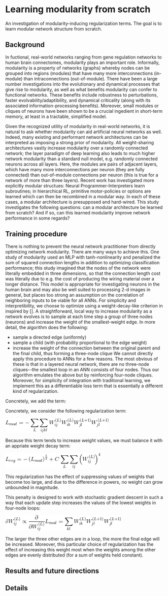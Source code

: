 # Learning modularity from scratch
An investigation of modularity-inducing regularization terms. The goal is to learn modular network structure from scratch.

## Background
In fuctional, real-world networks ranging from gene regulation networks to human brain connectomes, modularity plays an important role. Informally, modularity is a property of networks (graphs) whereby nodes can be grouped into regions (modules) that have many more interconnections (in-module) than intraconnections (out-of-module). There have been a large number investigations into the evolutionary and dynamical processes that give rise to modularity, as well as what benefits modularity can confer to functional networks. These benefits include robustness to perturbations, faster evolvability/adaptibility, and dynamical criticality (along with its associated information-processing benefits). Moreover, small modules or cliques of neurons have been shown to be a crucial ingedient in short-term memory, at least in a tractable, simplified model.

Given the recognized utility of modularity in real-world networks, it is natural to ask whether modularity can aid artificial neural networks as well. Indeed, many existing and performant network architectures can be interpreted as imposing a strong prior of modularity. All weight-sharing architectures vastly increase modularity over a randomly connected network; the layer paradigm of deep learning also leads to much higher network modularity than a standard null model, e.g. randomly connected neurons across all layers. Here, the modules are pairs of adjacent layers, which have many more interconnections per neuron (they are fully connected) than out-of-module connections per neuron (this is true for a network of more than three layers). Recent work has investigated more explicitly modular structues: Neural Programmer-Interpreters learn subroutines; in hierarchical RL, primitive motor-policies or options are learned which can then be recombined in a modular way. In each of these cases, a modular architecture is presupposed and hard-wired. This study investigates the following questions: can a modular architecture be learned from scratch? And if so, can this learned modularity improve network performance in some regards? 

## Training procedure

There is nothing to prevent the neural network practitioner from directly optimizing network modularity. There are many ways to achieve this. One study of modularity used an MLP with tanh-nonlinearity and penalized the sum of squared connection lengths in addition to optimizing classification performance; this study imagined that the nodes of the network were literally embedded in three dimensions, so that the connection length cost was literally due to e.g. the cost of producing the wiring material over a longer distance. This model is appropriate for investigating neurons in the human brain and may also be well suited to processing 2-d images in general, but places too strong an assumption on the correlation of neighboring inputs to be viable for all ANNs. For simplicity and interpretibility, we choose to optimize using a weight-decay-like criterion in inspired by []. A straightforward, local way to increase modularity as a network evolves is to sample at each time step a group of three nodes (neurons) and increase the weight of the smallest-weight edge. In more detail, the algorithm does the following:
- sample a directed edge (uniformly)
- sample a child (with probability proportional to the edge weight)
- increase the weight of the connection between the original parent and the final child, thus forming a three-node clique
We cannot directly apply this procedure to ANNs for a few reasons. The most obvious of these is that in a layered neural network, there are no three-node cliques--the smallest loop in an ANN consists of four nodes. Thus our algorithm emulates the above but by reinforcing four-node cliques. Moreover, for simplicity of integration with traditional learning, we implement this as a differentiable loss term that is essentially a different kind of regularization.

Concretely, we add the term:

Concretely, we consider the following regularization term:

![eq1](https://github.com/AI-RG/modular/blob/master/assets/loss1.gif)

Because this term tends to increase weight values, we must balance it with an appriate weight decay term:

![eq2](https://github.com/AI-RG/modular/blob/master/assets/loss_total.gif)

This regularization has the effect of suppressing values of weights that become too large, and due to the difference in powers, no weight can grow unbounded in magnitude.

This penalty is designed to work with stochastic gradient descent in such a way that each update step increases the values of the lowest weights in four-node loops:

![eq3](https://github.com/AI-RG/modular/blob/master/assets/loss2.gif)

The larger the three other edges are in a loop, the more the final edge will be increased. Moreover, this particular choice of regularization has the effect of increasing this weight most when the weights among the other edges are evenly distributed (for a sum of weights held constant).


## Results and future directions


## Details
